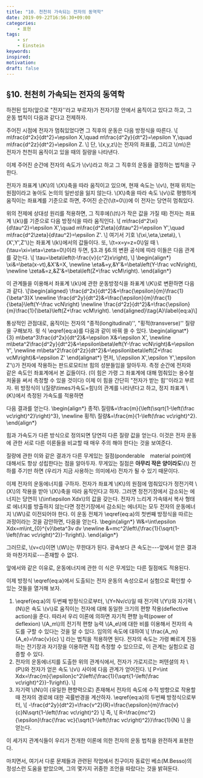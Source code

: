 ```yaml
---
title: "10. 천천히 가속되는 전자의 동역학"
date: 2019-09-22T16:56:30+09:00
categories:
    - 표현
tags:
    - sr
    - Einstein
keywords:
inspired:
motivation:
draft: false
---
```



## &sect;10. 천천히 가속되는 전자의 동역학



하전된 입자(앞으로 "전자''라고 부르자)가 전자기장 안에서 움직이고 있다고 하고, 그 운동 법칙이 다음과 같다고 전제하자.

주어진 시점에 전자가 멈춰있었다면 그 직후의 운동은 다음 방정식을 따른다.
\\[
m\frac{d^2x}{dt^2}=\epsilon X,\quad
m\frac{d^2y}{dt^2}=\epsilon Y,\quad
m\frac{d^2z}{dt^2}=\epsilon Z.
\\]
단, \\(x,y,z\\)는 전자의 좌표를, 그리고 \\(m\\)은 전자가 천천히 움직이고 있을 때의 질량을 나타낸다.

이제 주어진 순간에 전자의 속도가 \\(v\\)라고 하고
그 직후의 운동을 결정하는 법칙을 구한다.

전자가 좌표계 \\(K\\)의 \\(X\\)축을 따라 움직이고 있으며, 현재 속도는 \\(v\\), 현재 위치는 원점이라고 놓아도 논의의 일반성을 잃지 않는다.
\\(X\\)축을 따라 속도 \\(v\\)로 평행하게 움직이는 좌표계를 기준으로 하면, 주어진 순간(\\(t=0\\))에 이 전자는 당연히 멈춰있다.

위의 전제에 상대성 원리를 적용하면, 그 직후에(\\(t\\)가 작은 값을 가질 때) 전자는 좌표계 \\(k\\)를 기준으로 다음 방정식을 따라 움직인다.
\\[
m\frac{d^2\xi}{d\tau^2}=\epsilon X',\quad
m\frac{d^2\eta}{d\tau^2}=\epsilon Y',\quad
m\frac{d^2\zeta}{d\tau^2}=\epsilon Z'.
\\]
여기서 기호 \\(\xi,\eta,\zeta\\), \\(X',Y',Z'\\)는 좌표계 \\(k\\)에서의 값들이다.
또, \\(t=x=y=z=0\\)일 때 \\(\tau=\xi=\eta=\zeta=0\\)이라 두면,
&sect;3.과 &sect;6.의 변환 공식에 따라 이들은 다음 관계를 갖는다.
\\[
\tau=\beta\left(t-\frac{v}{c^2}x\right),
\\]
\begin{align\*}
\xi&=\beta(x-vt),&X'&=X,
\newline
\eta&=y,&Y'&=\beta\left(Y-\frac vcN\right),
\newline
\zeta&=z,&Z'&=\beta\left(Z+\frac vcM\right).
\end{align\*}

이 관계들을 이용해서 좌표계 \\(k\\)에 관한 운동방정식을 좌표계 \\(K\\)로 변환하면 다음과 같다.
\\[\begin{aligned}
\frac{d^2x}{dt^2}&=\frac{\epsilon}{m}\frac{1}{\beta^3}X
\newline
\frac{d^2y}{dt^2}&=\frac{\epsilon}{m}\frac{1}{\beta}\left(Y-\frac vcN\right)
\newline
\frac{d^2z}{dt^2}&=\frac{\epsilon}{m}\frac{1}{\beta}\left(Z+\frac vcM\right).
\end{aligned}\tag{A}\label{eq:a}\\]


통상적인 관점대로, 움직이는 전자의 "종적(longitudinal)'', "횡적(transverse)'' 질량을 구해보자.
윗 식 \eqref{eq:a}를 다음과 같이 바꿔 쓸 수 있다.
\begin{alignat\*}{3}
m\beta^3\frac{d^2x}{dt^2}&=\epsilon X&=\epsilon X',
\newline
m\beta^2\frac{d^2y}{dt^2}&=\epsilon\beta\left(Y-\frac vcN\right)&=\epsilon Y',
\newline
m\beta^2\frac{d^2z}{dt^2}&=\epsilon\beta\left(Z+\frac vcM\right)&=\epsilon Z'
\end{alignat\*}
먼저, \\(\epsilon X',\epsilon Y',\epsilon Z'\\)가 전자에 작용하는 판드로모티브 힘의 성분들임을 알아두자. 측정 순간에 전자와 같은 속도인 좌표계에서 본 깂들이다.
(이 힘은 가령 그 좌표계에 대해 멈춰있는 용수철 저울을 써서 측정할 수 있을 것이다)
이제 이 힘을 간단히 "전자가 받는 힘''이라고 부르자.
위 방정식이 \\(질량\times가속도=힘\\)의 관계를 나타낸다고 하고, 정지 좌표계 \\(K\\)에서 측정된 가속도를 적용하면




다음 결과를 얻는다.
\begin{align\*}
종적\ 질량&=\frac{m}{\left(\sqrt{1-\left(\frac vc\right)^2}\right)^3},
\newline
횡적\ 질량&=\frac{m}{1-\left(\frac vc\right)^2}.
\end{align\*}

힘과 가속도가 다른 방식으로 정의되면 당연히 다른 질량 값을 얻는다.
이것은 전자 운동에 관한 서로 다른 이론들을 비교할 때 매우 주의 해야 한다는 것을 보여준다.

질량에 관한 이와 같은 결과가 다른 무게있는 질점(ponderable　material point)에 대해서도 항상 성립한다는 점을 알아두자.
무게있는 질점은 **아무리 작은 양이라도**\\(\\) 전하를 주기만 하면 (우리가 지금 사용하는 의미에서) 전자가 될 수 있기 때문이다.

이제 전자의 운동에너지를 구하자.
전자가 좌표계 \\(K\\)의 원점에 멈춰있다가 정전기력 \\(X\\)의 작용을 받아 \\(X\\)축을 따라 움직인다고 하자.
그러면 정전기장에서 감소되는 에너지는 당연히 \\(\int\epsilon Xdx\\)의 값을 갖는다.
전자가 느리게 가속돼서 복사 형태로 에너지를 방출하지 않는다면 정전기장에서 감소되는 에너지는 모두 전자의 운동에너지 \\(W\\)로 이전되어야 한다.
이 운동 전체가 \eqref{eq:a}의 첫번째 방정식을 따르는 과정이라는 것을 감안하면, 다음을 얻는다.
\begin{align\*}
W&=\int\epsilon Xdx=m\int\_{0}^{v}\beta^3v dv
\newline
&=mc^2\left\\{\frac{1}{\sqrt{1-\left(\frac vc\right)^2}}-1\right\\}.
\end{align\*}

그러므로,
\\(v=c\\)이면 \\(W\\)는 무한대가 된다.
광속보다 큰 속도는---앞에서 얻은 결과와 마찬가지로---존재할 수 없다.

앞에서와 같은 이유로, 운동에너지에 관한 이 식은 무게있는 다른 질점에도 적용된다.

이제 방정식 \eqref{eq:a}에서 도출되는 전자 운동의 속성으로서 실험으로 확인할 수 있는 것들을 열거해 보자.

1. \eqref{eq:a}의 두번째 방정식으로부터, \\(Y=Nv/c\\)일 때 전기력 \\(Y\\)와 자기력 \\(N\\)은 속도 \\(v\\)로 움직이는 전자에 대해 동일한 크기의 편향 작용(deflective action)을 준다.
따라서 우리 이론에 의하면 자기적 편향 능력(power of deflexion) \\(A\_m\\)의 전기적 편향 능력 \\(A\_e\\)에 대한 비를 이용해서 전자의 속도를 구할 수 있다는 것을 알 수 있다.
임의의 속도에 대하여
\\[
\frac{A\_m}{A\_e}=\frac{v}{c}
\\]
라는 법칙을 적용하면 된다.
전자의 속도는 가령 빠르게 진동하는 전기장과 자기장을 이용하면 직접 측정할 수 있으므로, 이 관계는 실험으로 검증할 수 있다.
2. 전자의 운동에너지를 도출한 위의 관계식에서, 전자가 가로지르는 퍼텐셜의 차 \\(P\\)와 전자가 얻은 속도 \\(v\\) 사이에 다음 관계가 얻어진다.
\\[
P=\int Xdx=\frac{m}{\epsilon}c^2\left\\{\frac{1}{\sqrt{1-\left(\frac vc\right)^2}}-1\right\\}.
\\]
3. 자기력 \\(N\\)이 (유일한 편향력으로) 존재해서 전자의 속도에 수직 방향으로 작용할 때 전자의 경로에 대한 곡률반경을 계산하자.
\eqref{eq:a}의 두번째 방정식으로부터,
\\[
-\frac{d^2y}{dt^2}=\frac{v^2}{R}=\frac{\epsilon}{m}\frac{v}{c}N\sqrt{1-\left(\frac vc\right)^2}
\\]
즉,
\\[
R=\frac{mc^2}{\epsilon}\frac{\frac vc}{\sqrt{1-\left(\frac vc\right)^2}}\frac{1}{N}
\\]
을 얻는다.

이 세가지 관계식들이 우리가 전개한 이론에 의한 전자의 운동 법칙을 완전하게 표현한다.

마치면서,
여기서 다룬 문제들과 관련된 작업에서 친구이자 동료인 베소(M.Besso)의 정성스런 도움을 받았으며, 그의 몇가지 귀중한 조언을 따랐다는 것을 밝혀둔다.
